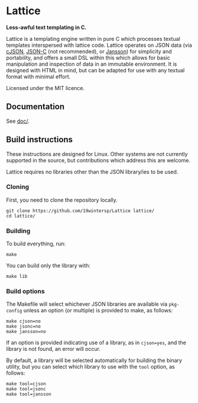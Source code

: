 # Lattice

**Less-awful text templating in C.**

Lattice is a templating engine written in pure C which processes textual
templates interspersed with lattice code. Lattice operates on JSON data (via
[cJSON](https://github.com/DaveGamble/cJSON),
[JSON-C](https://github.com/json-c/json-c) (not recommended), or
[Jansson](https://github.com/akheron/jansson)) for simplicity and portability,
and offers a small DSL within this which allows for basic manipulation and
inspection of data in an immutable environment. It is designed with HTML in
mind, but can be adapted for use with any textual format with minimal effort.

Licensed under the MIT licence.

## Documentation

See [doc/](doc/index.md).

## Build instructions

These instructions are designed for Linux. Other systems are not currently
supported in the source, but contributions which address this are welcome.

Lattice requires no libraries other than the JSON library/ies to be used.

### Cloning

First, you need to clone the repository locally.

```
git clone https://github.com/19wintersp/Lattice lattice/
cd lattice/
```

### Building

To build everything, run:

```
make
```

You can build only the library with:

```
make lib
```

### Build options

The Makefile will select whichever JSON libraries are available via `pkg-config`
unless an option (or multiple) is provided to make, as follows:

```
make cjson=no
make jsonc=no
make jansson=no
```

If an option is provided indicating use of a library, as in `cjson=yes`, and the
library is not found, an error will occur.

By default, a library will be selected automatically for building the binary
utility, but you can select which library to use with the `tool` option, as
follows:

```
make tool=cjson
make tool=jsonc
make tool=jansson
```
